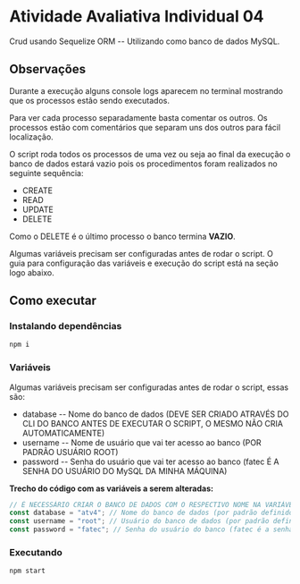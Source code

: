 # Atividade Avaliativa Individual 04
Crud usando Sequelize ORM -- Utilizando como banco de dados MySQL.

## Observações
Durante a execução alguns console logs aparecem no terminal mostrando que os processos estão sendo executados.

Para ver cada processo separadamente basta comentar os outros. Os processos estão com comentários que separam uns dos outros para fácil localização.

O script roda todos os processos de uma vez ou seja ao final da execução o banco de dados estará vazio pois os procedimentos foram realizados no seguinte sequência:
- CREATE
- READ
- UPDATE
- DELETE

Como o DELETE é o último processo o banco termina **VAZIO**.

Algumas variáveis precisam ser configuradas antes de rodar o script. O guia para configuração das variáveis e execução do script está na seção logo abaixo.

## Como executar

### Instalando dependências
```bash
npm i
```

### Variáveis
Algumas variáveis precisam ser configuradas antes de rodar o script, essas são:
- database -- Nome do banco de dados (DEVE SER CRIADO ATRAVÉS DO CLI DO BANCO ANTES DE EXECUTAR O SCRIPT, O MESMO NÃO CRIA AUTOMATICAMENTE)
- username -- Nome de usuário que vai ter acesso ao banco (POR PADRÃO USUÁRIO ROOT)
- password -- Senha do usuário que vai ter acesso ao banco (fatec É A SENHA DO USUÁRIO DO MySQL DA MINHA MÁQUINA)

**Trecho do código com as variáveis a serem alteradas:**
```js
// É NECESSÁRIO CRIAR O BANCO DE DADOS COM O RESPECTIVO NOME NA VARIÁVEL LOGO ABAIXO
const database = "atv4"; // Nome do banco de dados (por padrão definido atv4)
const username = "root"; // Usuário do banco de dados (por padrão definido root)
const password = "fatec"; // Senha do usuário do banco (fatec é a senha do usuário do mysql da minha máquina)
```

### Executando
```bash
npm start
```
